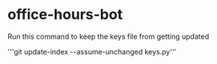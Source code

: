 # office-hours-bot

Run this command to keep the keys file from getting updated

'''git update-index --assume-unchanged keys.py'''
